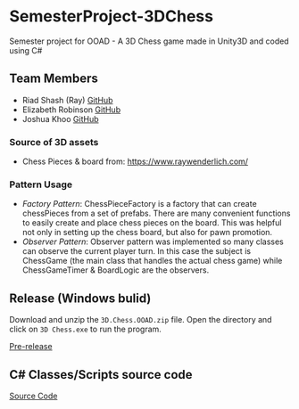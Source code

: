 # SemesterProject-3DChess
Semester project for OOAD - A 3D Chess game made in Unity3D and coded using C#

## Team Members
- Riad Shash (Ray) [GitHub](https://github.com/Blackbird002) 
- Elizabeth Robinson [GitHub](https://github.com/elizrobinson)
- Joshua Khoo [GitHub](https://github.com/joshua-khoo)

### Source of 3D assets
- Chess Pieces & board from: https://www.raywenderlich.com/

### Pattern Usage
- *Factory Pattern*: ChessPieceFactory is a factory that can create chessPieces from a set of prefabs. There are many convenient functions to easily create and place chess pieces on the board. This was helpful not only in setting up the chess board, but also for pawn promotion. 
- *Observer Pattern*: Observer pattern was implemented so many classes can observe the current player turn. In this case the subject is ChessGame (the main class that handles the actual chess game) while ChessGameTimer & BoardLogic are the observers. 
  
## Release (Windows bulid)
Download and unzip the `3D.Chess.OOAD.zip` file. Open the directory and click on `3D Chess.exe` to run the program.

[Pre-release](https://github.com/OOAD-Team-Veritas/SemesterProject-3DChess/releases)

## C# Classes/Scripts source code

[Source Code](https://github.com/OOAD-Team-Veritas/SemesterProject-3DChess/tree/master/OOAD%20Chess/Assets/Scripts)